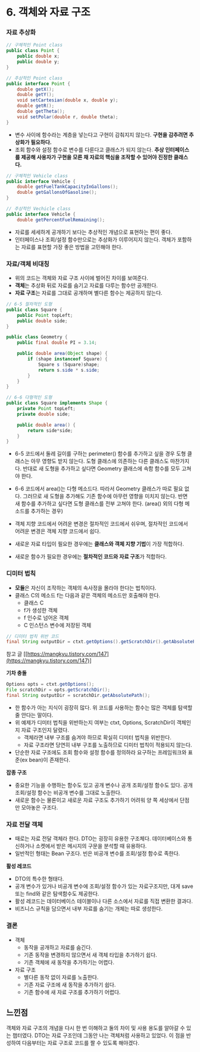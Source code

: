 # 6. 객체와 자료 구조

### 자료 추상화

```java
// 구체적인 Point class
public class Point {
	public double x;
	public double y;
}

// 추상적인 Point class
public interface Point {
	double getX();
	double getY();
	void setCartesian(double x, double y);
	double getR();
	double getTheta();
	void setPolar(double r, double theta);
}
```

- 변수 사이에 함수라는 계층을 넣는다고 구현이 감춰지지 않는다. **구현을 감추려면 추상화가 필요하다.**
- 조회 함수와 설정 함수로 변수를 다룬다고 클래스가 되지 않는다. **추상 인터페이스를 제공해 사용자가 구현을 모른 채 자료의 핵심을 조작할 수 있어야 진정한 클래스다.**

```java
// 구체적인 Vehicle class
public interface Vehicle {
	double getFuelTankCapacityInGallons();
	double getGallonsOfGasoline();
}

// 추상적인 Vechicle class
public interface Vehicle {
	double getPercentFuelRemaining();
```

- 자료를 세세하게 공개하기 보다는 추상적인 개념으로 표현하는 편이 좋다.
- 인터페이스나 조회/설정 함수만으로는 추상화가 이루어지지 않는다. 객체가 포함하는 자료를 표현할 가장 좋은 방법을 고민해야 한다.

### 자료/객체 비대칭

- 위의 코드는 객체와 자료 구조 사이에 벌어진 차이를 보여준다.
- **객체**는 추상화 뒤로 자료를 숨기고 자료를 다루는 함수만 공개한다.
- **자료 구조**는 자료를 그대로 공개하며 별다른 함수는 제공하지 않는다.

```java
// 6-5 절차적인 도형
public class Square {
	public Point topLeft;
	public double side;
}

public class Geometry {
	public final double PI = 3.14;

	public double area(Object shape) {
		if (shape instanceof Square) {
			Square s (Square)shape;
			return s.side * s.side;
		}
	}
}

// 6-6 다형적인 도형
public class Square implements Shape {
	private Point topLeft;
	private double side;

	public double area() {
		return side*side;
	}
}
```

- 6-5 코드에서 둘레 길이를 구하는 perimeter() 함수를 추가하고 싶을 경우 도형 클래스는 아무 영향도 받지 않는다. 도형 클래스에 의존하는 다른 클래스도 마찬가지다. 
반대로 새 도형을 추가하고 싶다면 Geometry 클래스에 속함 함수를 모두 고쳐야 한다.
- 6-6 코드에서 area()는 다형 메소드다. 따라서 Geometry 클래스가 따로 필요 없다. 그러므로 새 도형을 추가해도 기존 함수에 아무런 영향을 미치지 않는다.
반면 새 함수를 추가하고 싶다면 도형 클래스를 전부 고쳐야 한다. (area() 외의 다형 메소드를 추가하는 경우)

- 객체 지향 코드에서 어려운 변경은 절차적인 코드에서 쉬우며, 절차적인 코드에서 어려운 변경은 객체 지향 코드에서 쉽다.
- 새로운 자료 타입이 필요한 경우에는 **클래스와 객체 지향 기법**이 가장 적합하다.
- 새로운 함수가 필요한 경우에는 **절차적인 코드와 자료 구조**가 적합하다.

### 디미터 법칙

- **모듈**은 자신이 조작하는 객체의 속사정을 몰라야 한다는 법칙이다.
- 클래스 C의 메소드 f는 다음과 같은 객체의 메소드만 호출해야 한다.
    - 클래스 C
    - f가 생성한 객체
    - f 인수로 넘어온 객체
    - C 인스턴스 변수에 저장된 객체

```java
// 디미터 법칙 위반 코드
final String outputDir = ctxt.getOptions().getScratchDir().getAbsolutePath();
```

참고 글 [[https://mangkyu.tistory.com/147](https://mangkyu.tistory.com/147)]

**기차 충돌**

```java
Options opts = ctxt.getOptions();
File scratchDir = opts.getScratchDir();
final String outputDir = scratchDir.getAbsolutePath();
```

- 한 함수가 아는 지식이 굉장히 많다. 위 코드를 사용하는 함수는 많은 객체를 탐색할 줄 안다는 말이다.
- 위 예제가 디미터 법칙을 위반하는지 여부는 ctxt, Options, ScratchDir이 객체인지 자료 구조인지 달렸다.
    - 객체라면 내부 구조를 숨겨야 하므로 확실히 디미터 법칙을 위반한다.
    - 자료 구조라면 당연히 내부 구조를 노출하므로 디미터 법칙이 적용되지 않는다.
- 단순한 자료 구조에도 조회 함수와 설정 함수를 정의하라 요구하는 프레임워크와 표준(ex bean)이 존재한다.

**잡종 구조**

- 중요한 기능을 수행하는 함수도 있고 공개 변수나 공개 조회/설정 함수도 있다. 공개 조회/설정 함수는 비공개 변수를 그대로 노출한다.
- 새로운 함수는 물론이고 새로운 자료 구조도 추가하기 어려워 양 쪽 세상에서 단점만 모아놓은 구조다.

### 자료 전달 객체

- 때로는 자료 전달 객체라 한다. DTO는 굉장히 유용한 구조체다. 
데이터베이스와 통신하거나 소켓에서 받은 메시지의 구문을 분석할 때 유용하다.
- 일반적인 형태는 Bean 구조다. 빈은 비공개 변수를 조회/설정 함수로 족한다.

**활성 레코드**

- DTO의 특수한 형태다.
- 공개 변수가 있거나 비공개 변수에 조회/설정 함수가 있는 자료구조지만, 대게 save 또는 find와 같은 탐색함수도 제공한다.
- 활성 레코드는 데이터베이스 테이블이나 다른 소스에서 자료를 직접 변환한 결과다.
- 비즈니스 규칙을 담으면서 내부 자료를 숨기는 개체는 따로 생성한다.

### 결론

- 객체
    - 동작을 공개하고 자료를 숨긴다.
    - 기존 동작을 변경하지 않으면서 새 객체 타입을 추가하기 쉽다.
    - 기존 객체에 새 동작을 추가하기는 어렵다.
- 자료 구조
    - 별다른 동작 없이 자료를 노출한다.
    - 기존 자료 구조에 새 동작을 추가하기 쉽다.
    - 기존 함수에 새 자료 구조를 추가하기 어렵다.

## 느낀점
객체와 자료 구조의 개념을 다시 한 번 이해하고 둘의 차이 및 사용 용도를 알아갈 수 있는 챕터였다. 
DTO는 자료 구조인데 그동안 나는 객체처럼 사용하고 있었다. 이 점을 반성하여 다음부터는 자료 구조로 코드를 짤 수 있도록 해야겠다. 
